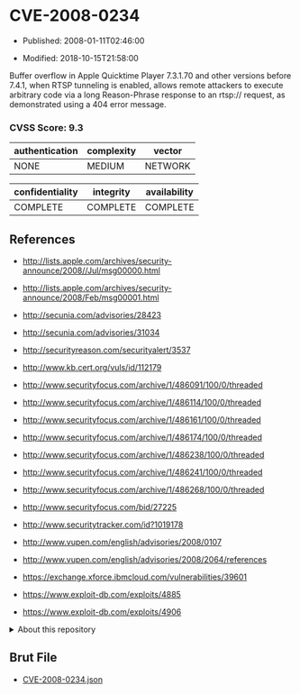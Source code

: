 # CVE-2008-0234

- Published: 2008-01-11T02:46:00

- Modified: 2018-10-15T21:58:00

Buffer overflow in Apple Quicktime Player 7.3.1.70 and other versions before 7.4.1, when RTSP tunneling is enabled, allows remote attackers to execute arbitrary code via a long Reason-Phrase response to an rtsp:// request, as demonstrated using a 404 error message.

### CVSS Score: **9.3**

| authentication | complexity | vector |
| --- | --- | --- |
| NONE | MEDIUM | NETWORK |

| confidentiality | integrity | availability |
| --- | --- | --- |
| COMPLETE | COMPLETE | COMPLETE |

## References

* http://lists.apple.com/archives/security-announce/2008//Jul/msg00000.html

* http://lists.apple.com/archives/security-announce/2008/Feb/msg00001.html

* http://secunia.com/advisories/28423

* http://secunia.com/advisories/31034

* http://securityreason.com/securityalert/3537

* http://www.kb.cert.org/vuls/id/112179

* http://www.securityfocus.com/archive/1/486091/100/0/threaded

* http://www.securityfocus.com/archive/1/486114/100/0/threaded

* http://www.securityfocus.com/archive/1/486161/100/0/threaded

* http://www.securityfocus.com/archive/1/486174/100/0/threaded

* http://www.securityfocus.com/archive/1/486238/100/0/threaded

* http://www.securityfocus.com/archive/1/486241/100/0/threaded

* http://www.securityfocus.com/archive/1/486268/100/0/threaded

* http://www.securityfocus.com/bid/27225

* http://www.securitytracker.com/id?1019178

* http://www.vupen.com/english/advisories/2008/0107

* http://www.vupen.com/english/advisories/2008/2064/references

* https://exchange.xforce.ibmcloud.com/vulnerabilities/39601

* https://www.exploit-db.com/exploits/4885

* https://www.exploit-db.com/exploits/4906

<details>
<summary>About this repository</summary> 

  This repository is part of the project [Live Hack CVE](https://github.com/Live-Hack-CVE). Main website can be found [www.live-hack.org](https://www.live-hack.org) 
  
  Made by [Sn0wAlice](https://github.com/Sn0wAlice) for the people that care about security and need to have a feed of the latest CVEs. Hope you enjoy it, don't forget to star the repo and follow me on [Twitter](https://twitter.com/Sn0wAlice) and [Github](https://github.com/Sn0wAlice). And that is my [personnal website](https://www.alice-snow.me/)

  - [Home Page](https://github.com/Live-Hack-CVE)
  - [Framework](https://github.com/Live-Hack-CVE/cve-framework)
  - [CVE database](https://github.com/Live-Hack-CVE/full_database)
  - [Changelog](https://github.com/Live-Hack-CVE/Changelog)
</details>

## Brut File

* [CVE-2008-0234.json](https://raw.githubusercontent.com/Live-Hack-CVE/full_database/main/cves/2008/CVE-2008-0234.json)

